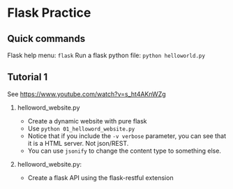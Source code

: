 # Flask Practice

## Quick commands

Flask help menu: `flask`
Run a flask python file: `python helloworld.py`

## Tutorial 1
See https://www.youtube.com/watch?v=s_ht4AKnWZg

1. helloword_website.py
    * Create a dynamic website with pure flask
    * Use `python 01_helloword_website.py`
    * Notice that if you include the `-v verbose` parameter, you can see that it is a HTML server. Not json/REST.
    * You can use `jsonify` to change the content type to something else.

2. helloword_website.py:
    * Create a flask API using the flask-restful extension


